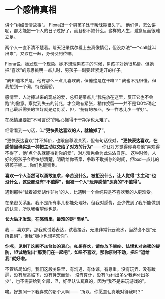 # 一个感情真相

讲个“纠结爱情故事”。
Fiona跟一个男孩子处于暧昧期很久了。
他们俩，怎么讲呢，都太能把一个人的日子过好了，而且都不缺什么。这样的人生，爱意反而很难立足。
 
两个人一直不清不楚着。聊天记录偶尔看上去真像情侣，但没办法“一个call就叫出来”。又没在一起，身份没到位嘛。
 
Fiona说，她发现一个现象。她不想理男孩子的时候，男孩子对她很热情。但她把“喜欢”的意思挑明一点儿时，男孩子一副要赶紧走开的样子。
 
“我知道本质是，他有那么一点儿喜欢我，但他这是在干嘛？”
我也不是很懂。但我想到一个词，恃宠而骄。
 
感情里，人对捧过来的现成的爱，总归是带点儿“我先放在这里，反正它也不会跑”的傲意。察觉到失去的前兆，才会略有紧张，稍作挽留——并不是100%确定自己最后需要的恰好就是这份爱，但，“拥有的东西，多一样总比少一样好”。
 
在感情里要把“不可言说”的私心撇得干干净净也太难了。
 
 
经常看到一句话，叫“**更快表达喜欢的人，就输掉了**”。

“更快表达喜欢”并不掉价，也跟自尊没关系，但有句话很对，**“更快表达喜欢，在感情里确实是一种把主动权交给了对方的行为”**——你让对方觉得你喜欢他“喜欢得不得了，他“点个头就能得到你的爱”，对方难免会为此沾沾自喜。
这种时候，人好的男孩子会尽快想清楚，明确给你答案，争取不耽搁你的时间，但bad一点儿的男孩子呢……你们也能猜到。
 
**喜欢一个人当然可以勇敢追求，辛苦没什么，被拒没什么，让人觉得“太主动”也没什么，这些都没有“不值得”，但被一个人“玩弄感情”是真的“不值得”。**

遇到那种“仗着被爱胡作非为”的人，比遇到一个单纯只是不喜欢我的人更难受。
 
 
在亲密关系里，我不是所有事儿都能处理好，但我对感情，至少做到了我所能做到的认真，所以我希望你也是。
 
 **长大后才发现，在感情里，最难的是“简单”。**

 我……喜欢你，那我就试着表达，试着接近，无法非常行云流水，当然也不是“无所畏惧”，但我“胆小也想喜欢你”。
 
**你呢，见到了这颗不加修饰的真心，如果喜欢，请你放下揣度、怯懦和对亲密的提防，坦诚地说出“那我们在一起吧”，如果不喜欢，那你原封不动，把它“退给我”就好啦。**
 
不管结局如何，我们这段关系里，有沟通，有体谅，有尊重。没有玩弄，没有跋扈，没有居高临下，没有恃宠而骄。
没有算计，没有“ta付出多少我再付出多少”，也不需要给到全部，但，好歹认认真真的，因为“我不是来玩游戏的”。
 
唉。好想问一下我喜欢的那个人啊——
“所以，你愿意认真地对待我吗？”